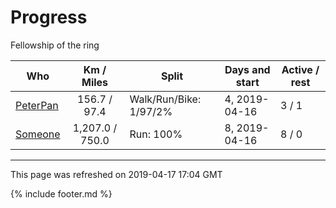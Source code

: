 
# Progress

Fellowship of the ring

| Who | Km / Miles | Split | Days and start | Active / rest |
| --- | :---: | --- | --- | --- |
| [PeterPan](users/PeterPan.md) | 156.7 / 97.4 | Walk/Run/Bike: 1/97/2% | 4, 2019-04-16 | 3 / 1 |
| [Someone](users/Someone.md) | 1,207.0 / 750.0 | Run: 100% | 8, 2019-04-16 | 8 / 0 |

---
This page was refreshed on 2019-04-17 17:04 GMT

{% include footer.md %}
